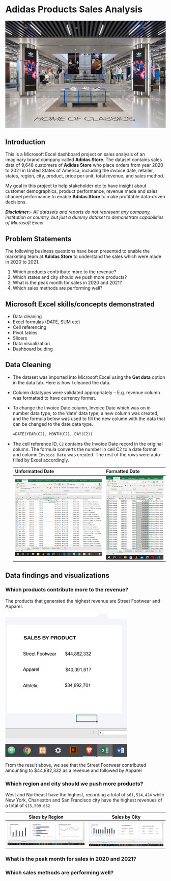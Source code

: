# Adidas Products Sales Analysis 
![](adidas-store.png)

## Introduction
This is a Microsoft Excel dashboard project on sales analysis of an imaginary brand company called **Adidas Store**. 
The dataset contains sales data of 9,648 customers of **Adidas Store** who place orders from year 2020 to 2021 in United States of America, including the invoice date, retailer, states, region, city, product, price per unit, total revenue, and sales method.

My goal in this project to help stakeholder etc to have insight about customer demographics, product performance, revenue made and sales channel performance to enable **Adidas Store** to make profitable data-driven decisions.

**_Disclaimer_**:- _All datasets and reports do not represent any company, institution or country, but just a dummy dataset to demonstrate capabilities of Microsoft Excel._

## Problem Statements
The following business questions have been presented to enable the marketing team at **Adidas Store** to understand the sales which were made in 2020 to 2021.

1. Which products conttribute more to the revenue?
2. Which states and city should we push more products?
3. What is the peak month for sales in 2020 and 2021?
4. Which sales methods are performing well?

## Microsoft Excel skills/concepts demonstrated 
- Data cleaning
- Excel formulas (DATE, SUM etc)
- Cell referencing
- Pivot tables
- Slicers
- Data visualization
- Dashboard buiding

## Data Cleaning
- The dataset was imported into Microsoft Excel using the **Get data** option in the data tab. Here is how I cleaned the data.
- Column datatypes were validated appropriately  – E.g. revenue column was formatted to have currency format.
- To change the Invoice Date column, Invoice Date which was on in number data type, to the ‘date’ data type, a new column was created, and the formula below was used to fill the new 
  column with the data that can be changed to the date data type.
  
  ```html
  =DATE(YEAR(C2), MONTH(C2), DAY(C2))
  ```
- The cell reference ID, `C2` contains the Invoice Date record in the original column. The formula converts the number in cell C2 to a date format and column `Invoice_Date` was created. 
  The rest of the rows were auto-filled by Excel accordingly.

  | Unformatted Date | Formatted Date |
  | ---------------- | -------------- |
  | ![](date-type.png) | ![](data-type-2.png) |

## Data findings and visualizations 
### Which products contribute more to the revenue?
The products that generated the highest revenue are Street Footwear and Apparel.

![](salesbyproduct.png)

From the result above, we see that the Street Footwear contributed amounting to $44,882,332 as a revenue and followed by Apparel

### Which region and city should we push more products?
West and Northeast have the highest, recording a total of `$61,514,424` while New York, Charleston and San Francisco city have the highest revenues of a total of `$15,509,652`

  | Slaes by Region | Sales by City |
  | ---------------- | -------------- |
  | ![](region.png) | ![](salesbycity.png) |

### What is the peak month for sales in 2020 and 2021?

### Which sales methods are performing well?

